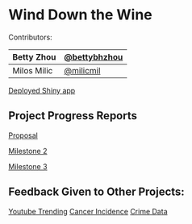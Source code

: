 # Wind Down the Wine

Contributors:

| Betty Zhou| [@bettybhzhou](https://github.com/bettybhzhou)|
|---|---|
|Milos Milic | [@milicmil](https://github.com/milicmil)|

[Deployed Shiny app](https://bettybhz.shinyapps.io/wine/)

## Project Progress Reports
[Proposal](https://github.com/bettybhzhou/DSCI_532_Wine_Betty_Milos/blob/master/doc/Proposal.md)

[Milestone 2](https://github.com/bettybhzhou/DSCI_532_Wine_Betty_Milos/blob/master/doc/milestone_2.md)

[Milestone 3](https://github.com/bettybhzhou/DSCI_532_Wine_Betty_Milos/blob/master/doc/milestone_3.md)

## Feedback Given to Other Projects:

[Youtube Trending](https://github.com/UBC-MDS/DSCI532_Youtube-Trending/issues/12)
[Cancer Incidence](https://github.com/UBC-MDS/DSCI_532_Cancer-Incidence/issues/17)
[Crime Data](https://github.com/UBC-MDS/Crime_Data/issues/20)
